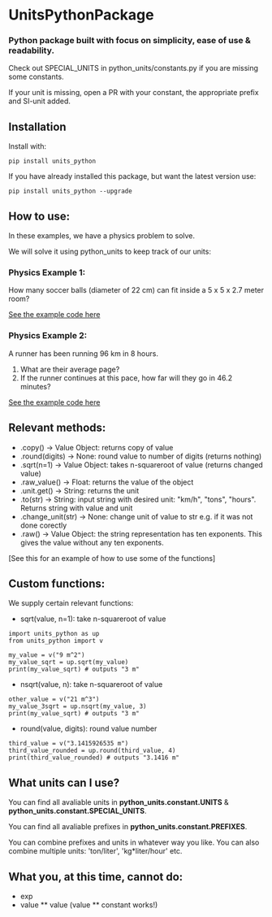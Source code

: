 # UnitsPythonPackage
### Python package built with focus on simplicity, ease of use & readability.
Check out SPECIAL_UNITS in python_units/constants.py if you are missing some constants.

If your unit is missing, open a PR with your constant, the appropriate prefix and SI-unit added.
## Installation
Install with: 
```
pip install units_python
```
If you have already installed this package, but want the latest version use:
```
pip install units_python --upgrade
```
## How to use:

In these examples, we have a physics problem to solve. 

We will solve it using python_units to keep track of our units:

### **Physics Example 1**:
How many soccer balls (diameter of 22 cm) can fit inside a 5 x 5 x 2.7 meter room?


[See the example code here](https://github.com/Apros7/python-units/blob/main/Examples/physics_example1.py)

### **Physics Example 2**:
A runner has been running 96 km in 8 hours. 
1) What are their average page?
2) If the runner continues at this pace, how far will they go in 46.2 minutes?


[See the example code here](https://github.com/Apros7/python-units/blob/main/Examples/physics_example2.py)

## Relevant methods:
- .copy() -> Value Object: returns copy of value
- .round(digits) -> None: round value to number of digits (returns nothing)
- .sqrt(n=1) -> Value Object: takes n-squareroot of value (returns changed value)
- .raw_value() -> Float: returns the value of the object
- .unit.get() -> String: returns the unit
- .to(str) -> String: input string with desired unit: "km/h", "tons", "hours". Returns string with value and unit
- .change_unit(str) -> None: change unit of value to str e.g. if it was not done corectly
- .raw() -> Value Object: the string representation has ten exponents. This gives the value without any ten exponents.


[See this for an example of how to use some of the functions]

## Custom functions:
We supply certain relevant functions:
- sqrt(value, n=1): take n-squareroot of value
```
import units_python as up
from units_python import v

my_value = v("9 m^2")
my_value_sqrt = up.sqrt(my_value)
print(my_value_sqrt) # outputs "3 m"
```
- nsqrt(value, n): take n-squareroot of value
```
other_value = v("21 m^3")
my_value_3sqrt = up.nsqrt(my_value, 3)
print(my_value_sqrt) # outputs "3 m"
```
- round(value, digits): round value number
```
third_value = v("3.1415926535 m")
third_value_rounded = up.round(third_value, 4)
print(third_value_rounded) # outputs "3.1416 m"
```
## What units can I use?
You can find all avaliable units in **python_units.constant.UNITS** & **python_units.constant.SPECIAL_UNITS**.

You can find all avaliable prefixes in **python_units.constant.PREFIXES**.

You can combine prefixes and units in whatever way you like. You can also combine multiple units: 'ton/liter', 'kg*liter/hour' etc.

## What you, at this time, cannot do:
- exp
- value ** value (value ** constant works!)

